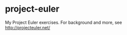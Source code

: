 project-euler
=============

My Project Euler exercises. For background and more, see http://projecteuler.net/
